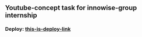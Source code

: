 ## Youtube-concept task for innowise-group internship

### Deploy: [this-is-deploy-link](https://sergeyiankowski.github.io/youtube-redesign-concept/index.html)